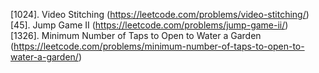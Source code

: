 [1024]. Video Stitching (https://leetcode.com/problems/video-stitching/)  
[45]. Jump Game II (https://leetcode.com/problems/jump-game-ii/)  
[1326]. Minimum Number of Taps to Open to Water a Garden (https://leetcode.com/problems/minimum-number-of-taps-to-open-to-water-a-garden/)  
